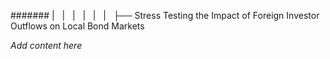 ####### |   |   |   |   |   |   ├── Stress Testing the Impact of Foreign Investor Outflows on Local Bond Markets

*Add content here*